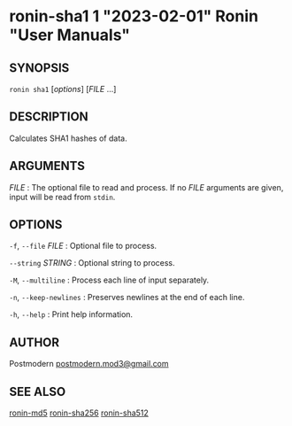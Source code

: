 # ronin-sha1 1 "2023-02-01" Ronin "User Manuals"

## SYNOPSIS

`ronin sha1` [*options*] [*FILE* ...]

## DESCRIPTION

Calculates SHA1 hashes of data.

## ARGUMENTS

*FILE*
: The optional file to read and process. If no *FILE* arguments are given,
  input will be read from `stdin`.

## OPTIONS

`-f`, `--file` *FILE*
: Optional file to process.

`--string` *STRING*
: Optional string to process.

`-M`, `--multiline`
: Process each line of input separately.

`-n`, `--keep-newlines`
: Preserves newlines at the end of each line.

`-h`, `--help`
: Print help information.

## AUTHOR

Postmodern <postmodern.mod3@gmail.com>

## SEE ALSO

[ronin-md5](ronin-md5.1.md) [ronin-sha256](ronin-sha256.1.md) [ronin-sha512](ronin-sha512.1.md)